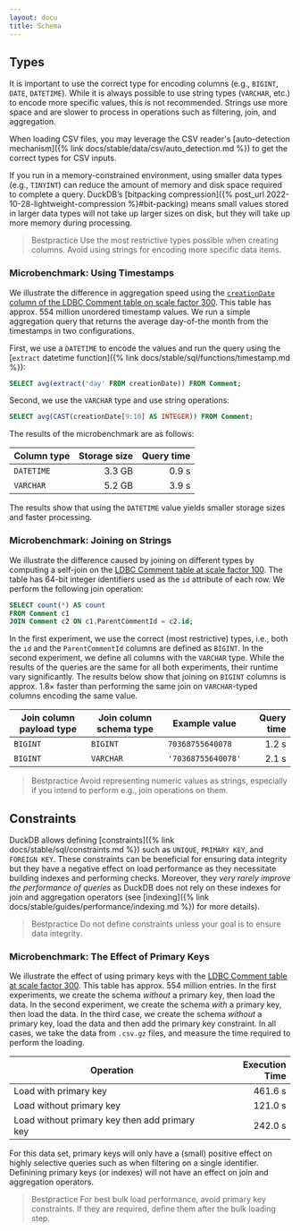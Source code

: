 ```yaml
---
layout: docu
title: Schema
---
```


## Types

It is important to use the correct type for encoding columns (e.g., `BIGINT`, `DATE`, `DATETIME`). While it is always possible to use string types (`VARCHAR`, etc.) to encode more specific values, this is not recommended. Strings use more space and are slower to process in operations such as filtering, join, and aggregation.

When loading CSV files, you may leverage the CSV reader's [auto-detection mechanism]({% link docs/stable/data/csv/auto_detection.md %}) to get the correct types for CSV inputs.

If you run in a memory-constrained environment, using smaller data types (e.g., `TINYINT`) can reduce the amount of memory and disk space required to complete a query. DuckDB’s [bitpacking compression]({% post_url 2022-10-28-lightweight-compression %}#bit-packing) means small values stored in larger data types will not take up larger sizes on disk, but they will take up more memory during processing.

> Bestpractice Use the most restrictive types possible when creating columns. Avoid using strings for encoding more specific data items.

### Microbenchmark: Using Timestamps

We illustrate the difference in aggregation speed using the [`creationDate` column of the LDBC Comment table on scale factor 300](https://blobs.duckdb.org/data/ldbc-sf300-comments-creationDate.parquet). This table has approx. 554 million unordered timestamp values. We run a simple aggregation query that returns the average day-of-the month from the timestamps in two configurations.

First, we use a `DATETIME` to encode the values and run the query using the [`extract` datetime function]({% link docs/stable/sql/functions/timestamp.md %}):

```sql
SELECT avg(extract('day' FROM creationDate)) FROM Comment;
```

Second, we use the `VARCHAR` type and use string operations:

```sql
SELECT avg(CAST(creationDate[9:10] AS INTEGER)) FROM Comment;
```

The results of the microbenchmark are as follows:

| Column type | Storage size | Query time |
| ----------- | -----------: | ---------: |
| `DATETIME`  |       3.3 GB |      0.9 s |
| `VARCHAR`   |       5.2 GB |      3.9 s |

The results show that using the `DATETIME` value yields smaller storage sizes and faster processing.

### Microbenchmark: Joining on Strings

We illustrate the difference caused by joining on different types by computing a self-join on the [LDBC Comment table at scale factor 100](https://blobs.duckdb.org/data/ldbc-sf100-comments.tar.zst). The table has 64-bit integer identifiers used as the `id` attribute of each row. We perform the following join operation:

```sql
SELECT count(*) AS count
FROM Comment c1
JOIN Comment c2 ON c1.ParentCommentId = c2.id;
```

In the first experiment, we use the correct (most restrictive) types, i.e., both the `id` and the `ParentCommentId` columns are defined as `BIGINT`.
In the second experiment, we define all columns with the `VARCHAR` type.
While the results of the queries are the same for all both experiments, their runtime vary significantly.
The results below show that joining on `BIGINT` columns is approx. 1.8× faster than performing the same join on `VARCHAR`-typed columns encoding the same value.

| Join column payload type | Join column schema type | Example value      | Query time |
| ------------------------ | ----------------------- | ------------------ | ---------: |
| `BIGINT`                 | `BIGINT`                | `70368755640078`   |      1.2 s |
| `BIGINT`                 | `VARCHAR`               | `'70368755640078'` |      2.1 s |

> Bestpractice Avoid representing numeric values as strings, especially if you intend to perform e.g., join operations on them.

## Constraints

DuckDB allows defining [constraints]({% link docs/stable/sql/constraints.md %}) such as `UNIQUE`, `PRIMARY KEY`, and `FOREIGN KEY`. These constraints can be beneficial for ensuring data integrity but they have a negative effect on load performance as they necessitate building indexes and performing checks. Moreover, they _very rarely improve the performance of queries_ as DuckDB does not rely on these indexes for join and aggregation operators (see [indexing]({% link docs/stable/guides/performance/indexing.md %}) for more details).

> Bestpractice Do not define constraints unless your goal is to ensure data integrity.

### Microbenchmark: The Effect of Primary Keys

We illustrate the effect of using primary keys with the [LDBC Comment table at scale factor 300](https://blobs.duckdb.org/data/ldbc-sf300-comments.tar.zst).
This table has approx. 554 million entries.
In the first experiments, we create the schema *without* a primary key, then load the data.
In the second experiment, we create the schema *with* a primary key, then load the data.
In the third case, we create the schema *without* a primary key, load the data and then add the primary key constraint.
In all cases, we take the data from `.csv.gz` files, and measure the time required to perform the loading.

|                  Operation                    | Execution Time |
|-----------------------------------------------|---------------:|
| Load with primary key                         |        461.6 s |
| Load without primary key                      |        121.0 s |
| Load without primary key then add primary key |        242.0 s |

For this data set, primary keys will only have a (small) positive effect on highly selective queries such as when filtering on a single identifier.
Definining primary keys (or indexes) will not have an effect on join and aggregation operators.

> Bestpractice For best bulk load performance, avoid primary key constraints.
> If they are required, define them after the bulk loading step.

